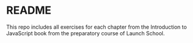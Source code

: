 # README #
This repo includes all exercises for each chapter from the Introduction to JavaScript book from the preparatory course of Launch School.
